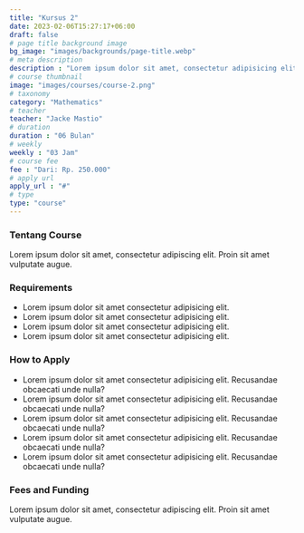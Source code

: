 ```yaml
---
title: "Kursus 2"
date: 2023-02-06T15:27:17+06:00
draft: false
# page title background image
bg_image: "images/backgrounds/page-title.webp"
# meta description
description : "Lorem ipsum dolor sit amet, consectetur adipisicing elit, sed do eiusmod tempor incididunt ut labore. dolore magna aliqua. Ut enim ad minim veniam, quis nostrud."
# course thumbnail
image: "images/courses/course-2.png"
# taxonomy
category: "Mathematics"
# teacher
teacher: "Jacke Mastio"
# duration
duration : "06 Bulan"
# weekly
weekly : "03 Jam"
# course fee
fee : "Dari: Rp. 250.000"
# apply url
apply_url : "#"
# type
type: "course"
---
```


### Tentang Course

Lorem ipsum dolor sit amet, consectetur adipiscing elit. Proin sit amet vulputate augue.

### Requirements

* Lorem ipsum dolor sit amet consectetur adipisicing elit.
* Lorem ipsum dolor sit amet consectetur adipisicing elit.
* Lorem ipsum dolor sit amet consectetur adipisicing elit.
* Lorem ipsum dolor sit amet consectetur adipisicing elit.

### How to Apply

* Lorem ipsum dolor sit amet consectetur adipisicing elit. Recusandae obcaecati unde nulla?
* Lorem ipsum dolor sit amet consectetur adipisicing elit. Recusandae obcaecati unde nulla?
* Lorem ipsum dolor sit amet consectetur adipisicing elit. Recusandae obcaecati unde nulla?
* Lorem ipsum dolor sit amet consectetur adipisicing elit. Recusandae obcaecati unde nulla?
* Lorem ipsum dolor sit amet consectetur adipisicing elit. Recusandae obcaecati unde nulla?

### Fees and Funding

Lorem ipsum dolor sit amet, consectetur adipiscing elit. Proin sit amet vulputate augue.
